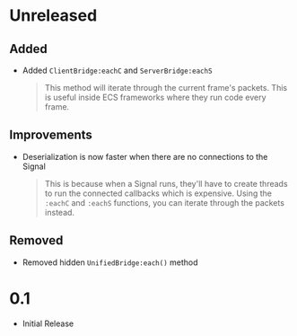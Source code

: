 # Unreleased

## Added
- Added `ClientBridge:eachC` and `ServerBridge:eachS`
	> This method will iterate through the current frame's packets.
	> This is useful inside ECS frameworks where they run code every frame.

## Improvements
- Deserialization is now faster when there are no connections to the Signal
	> This is because when a Signal runs, they'll have to create threads to
	> run the connected callbacks which is expensive.
	> Using the `:eachC` and `:eachS` functions, you can iterate through the
	> packets instead.

## Removed
- Removed hidden `UnifiedBridge:each()` method

# 0.1
- Initial Release